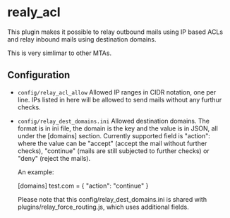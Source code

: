 realy_acl
========

This plugin makes it possible to relay outbound mails using IP based ACLs
and relay inbound mails using destination domains.

This is very simlimar to other MTAs.

Configuration
-------------

* `config/relay_acl_allow`
    Allowed IP ranges in CIDR notation, one per line.
    IPs listed in here will be allowed to send mails without any furthur
    checks.

* `config/relay_dest_domains.ini`
    Allowed destination domains. The format is in ini file, the domain
    is the key and the value is in JSON, all under the [domains] section.
    Currently supported field is "action": where the value can be
    "accept" (accept the mail without further checks), "continue" (mails
    are still subjected to further checks) or "deny" (reject the mails).

    An example:

    [domains]
    test.com = { "action": "continue" }

    Please note that this config/relay_dest_domains.ini is shared with
    plugins/relay_force_routing.js, which uses additional fields.

